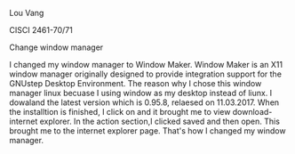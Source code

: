 Lou Vang

CISCI 2461-70/71

Change window manager 

I changed my window manager to Window Maker. Window Maker is an X11 window manager originally designed to provide integration 
support for the GNUstep Desktop Environment. The reason why I chose this window manager linux becuase I using window as my desktop
instead of liunx. I dowaland the latest version which is 0.95.8, relaesed on 11.03.2017. When the installtion is finished, I 
click on and it brought me to view download-internet explorer. In the action section,I clicked saved and then open. This brought 
me to the internet explorer page. That's how I changed my window manager. 
